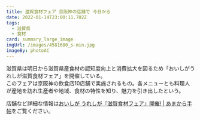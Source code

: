 ```yaml
---
title: 滋賀食材フェア 京阪神の店舗で 今日から
date: 2022-01-14T23:00:11.702Z
tags:
  - 滋賀県
  - 食材
card: summary_large_image
imgUrl: /images/4581680_s-min.jpg
imageBy: photoAC
---
```

滋賀県は明日から滋賀県産食材の認知度向上と消費拡大を図るため「おいしがうれしが滋賀食材フェア」を開催している。  
このフェアは京阪神の飲食店10店舗で実施されるもの。各メニューとも料理人が産地を訪れ生産者や地域、食材の特性を知り、魅力を引き出したという。  

店舗など詳細な情報は[おいしが うれしが『滋賀食材フェア』開催! | あまから手帖](https://www.amakaratecho.jp/event/shiga)をご覧ください。